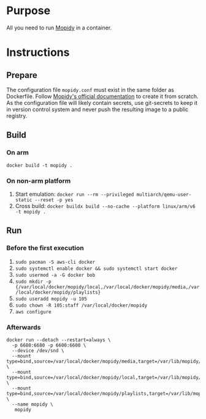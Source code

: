 # Purpose
All you need to run [Mopidy](https://docs.mopidy.com/en/latest/) in a container.

# Instructions

## Prepare
The configuration file `mopidy.conf` must exist in the same folder as Dockerfile. Follow [Mopidy's official documentation](https://docs.mopidy.com/en/latest/config/) to create it from scratch. As the configuration file will likely contain secrets, use git-secrets to keep it in version control system and never push the resulting image to a public registry.

## Build

### On arm
`docker build -t mopidy .`

### On non-arm platform
1. Start emulation: `docker run --rm --privileged multiarch/qemu-user-static --reset -p yes`
2. Cross build: `docker buildx build --no-cache --platform linux/arm/v6 -t mopidy .`

## Run

### Before the first execution
1. `sudo pacman -S aws-cli docker`
2. `sudo systemctl enable docker && sudo systemctl start docker`
3. `sudo usermod -a -G docker bob`
4. `sudo mkdir -p {/var/local/docker/mopidy/local,/var/local/docker/mopidy/media,/var/local/docker/mopidy/playlists}`
5. `sudo useradd mopidy -u 105`
6. `sudo chown -R 105:staff /var/local/docker/mopidy`
7. `aws configure`

### Afterwards
```
docker run --detach --restart=always \
  -p 6680:6680 -p 6600:6600 \
  --device /dev/snd \
  --mount type=bind,source=/var/local/docker/mopidy/media,target=/var/lib/mopidy/media,readonly \
  --mount type=bind,source=/var/local/docker/mopidy/local,target=/var/lib/mopidy/local \
  --mount type=bind,source=/var/local/docker/mopidy/playlists,target=/var/lib/mopidy/playlists \
  --name mopidy \
   mopidy
```
